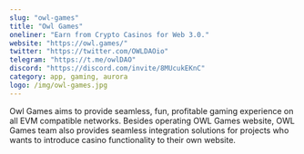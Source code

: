 ```yaml
---
slug: "owl-games"
title: "Owl Games"
oneliner: "Earn from Crypto Casinos for Web 3.0."
website: "https://owl.games/"
twitter: "https://twitter.com/OWLDAOio"
telegram: "https://t.me/owlDAO"
discord: "https://discord.com/invite/8MUcukEKnC"
category: app, gaming, aurora
logo: /img/owl-games.jpg
---
```


Owl Games aims to provide seamless, fun, profitable gaming experience on all EVM compatible networks. Besides operating OWL Games website, OWL Games team also provides seamless integration solutions for projects who wants to introduce casino functionality to their own website.